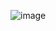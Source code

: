 
![image](https://user-images.githubusercontent.com/20908007/145121630-16f3456c-eeb7-42da-9007-3ace502c6bb8.png)
